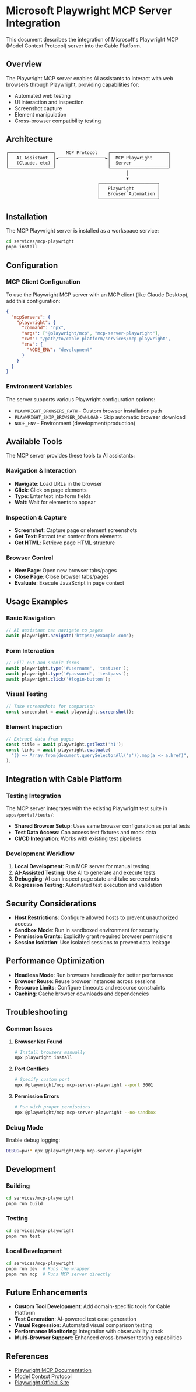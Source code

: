 # Microsoft Playwright MCP Server Integration

This document describes the integration of Microsoft's Playwright MCP (Model Context Protocol) server into the Cable Platform.

## Overview

The Playwright MCP server enables AI assistants to interact with web browsers through Playwright, providing capabilities for:

- Automated web testing
- UI interaction and inspection
- Screenshot capture
- Element manipulation
- Cross-browser compatibility testing

## Architecture

```
┌─────────────────┐    MCP Protocol    ┌──────────────────────┐
│   AI Assistant  │◄──────────────────►│  MCP Playwright      │
│   (Claude, etc) │                    │  Server              │
└─────────────────┘                    └──────────────────────┘
                                              │
                                              ▼
                                   ┌──────────────────────┐
                                   │   Playwright         │
                                   │   Browser Automation │
                                   └──────────────────────┘
```

## Installation

The MCP Playwright server is installed as a workspace service:

```bash
cd services/mcp-playwright
pnpm install
```

## Configuration

### MCP Client Configuration

To use the Playwright MCP server with an MCP client (like Claude Desktop), add this configuration:

```json
{
  "mcpServers": {
    "playwright": {
      "command": "npx",
      "args": ["@playwright/mcp", "mcp-server-playwright"],
      "cwd": "/path/to/cable-platform/services/mcp-playwright",
      "env": {
        "NODE_ENV": "development"
      }
    }
  }
}
```

### Environment Variables

The server supports various Playwright configuration options:

- `PLAYWRIGHT_BROWSERS_PATH` - Custom browser installation path
- `PLAYWRIGHT_SKIP_BROWSER_DOWNLOAD` - Skip automatic browser download
- `NODE_ENV` - Environment (development/production)

## Available Tools

The MCP server provides these tools to AI assistants:

### Navigation & Interaction

- **Navigate**: Load URLs in the browser
- **Click**: Click on page elements
- **Type**: Enter text into form fields
- **Wait**: Wait for elements to appear

### Inspection & Capture

- **Screenshot**: Capture page or element screenshots
- **Get Text**: Extract text content from elements
- **Get HTML**: Retrieve page HTML structure

### Browser Control

- **New Page**: Open new browser tabs/pages
- **Close Page**: Close browser tabs/pages
- **Evaluate**: Execute JavaScript in page context

## Usage Examples

### Basic Navigation

```javascript
// AI assistant can navigate to pages
await playwright.navigate('https://example.com');
```

### Form Interaction

```javascript
// Fill out and submit forms
await playwright.type('#username', 'testuser');
await playwright.type('#password', 'testpass');
await playwright.click('#login-button');
```

### Visual Testing

```javascript
// Take screenshots for comparison
const screenshot = await playwright.screenshot();
```

### Element Inspection

```javascript
// Extract data from pages
const title = await playwright.getText('h1');
const links = await playwright.evaluate(
  "() => Array.from(document.querySelectorAll('a')).map(a => a.href)",
);
```

## Integration with Cable Platform

### Testing Integration

The MCP server integrates with the existing Playwright test suite in `apps/portal/tests/`:

- **Shared Browser Setup**: Uses same browser configuration as portal tests
- **Test Data Access**: Can access test fixtures and mock data
- **CI/CD Integration**: Works with existing test pipelines

### Development Workflow

1. **Local Development**: Run MCP server for manual testing
2. **AI-Assisted Testing**: Use AI to generate and execute tests
3. **Debugging**: AI can inspect page state and take screenshots
4. **Regression Testing**: Automated test execution and validation

## Security Considerations

- **Host Restrictions**: Configure allowed hosts to prevent unauthorized access
- **Sandbox Mode**: Run in sandboxed environment for security
- **Permission Grants**: Explicitly grant required browser permissions
- **Session Isolation**: Use isolated sessions to prevent data leakage

## Performance Optimization

- **Headless Mode**: Run browsers headlessly for better performance
- **Browser Reuse**: Reuse browser instances across sessions
- **Resource Limits**: Configure timeouts and resource constraints
- **Caching**: Cache browser downloads and dependencies

## Troubleshooting

### Common Issues

1. **Browser Not Found**

   ```bash
   # Install browsers manually
   npx playwright install
   ```

2. **Port Conflicts**

   ```bash
   # Specify custom port
   npx @playwright/mcp mcp-server-playwright --port 3001
   ```

3. **Permission Errors**
   ```bash
   # Run with proper permissions
   npx @playwright/mcp mcp-server-playwright --no-sandbox
   ```

### Debug Mode

Enable debug logging:

```bash
DEBUG=pw:* npx @playwright/mcp mcp-server-playwright
```

## Development

### Building

```bash
cd services/mcp-playwright
pnpm run build
```

### Testing

```bash
cd services/mcp-playwright
pnpm run test
```

### Local Development

```bash
cd services/mcp-playwright
pnpm run dev  # Runs the wrapper
pnpm run mcp  # Runs MCP server directly
```

## Future Enhancements

- **Custom Tool Development**: Add domain-specific tools for Cable Platform
- **Test Generation**: AI-powered test case generation
- **Visual Regression**: Automated visual comparison testing
- **Performance Monitoring**: Integration with observability stack
- **Multi-Browser Support**: Enhanced cross-browser testing capabilities

## References

- [Playwright MCP Documentation](https://playwright.dev/docs/mcp)
- [Model Context Protocol](https://modelcontextprotocol.io/)
- [Playwright Official Site](https://playwright.dev/)
